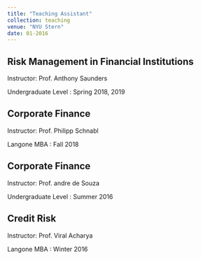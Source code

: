 ```yaml
---
title: "Teaching Assistant"
collection: teaching
venue: "NYU Stern"
date: 01-2016
---
```


Risk Management in Financial Institutions
-----------------------------------------
Instructor: Prof. Anthony Saunders

Undergraduate Level : Spring 2018, 2019 

Corporate Finance
-------------------------
Instructor: Prof. Philipp Schnabl

Langone MBA : Fall 2018


Corporate Finance
-------------------------
Instructor: Prof. andre de Souza

Undergraduate Level : Summer 2016

Credit Risk
-------------------------
Instructor: Prof. Viral Acharya

Langone MBA : Winter 2016
